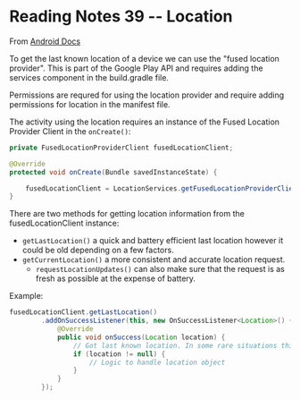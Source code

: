 # Reading Notes 39 -- Location

From [Android Docs](https://developer.android.com/training/location/retrieve-current)

To get the last known location of a device we can use the "fused location provider". This is part of the Google Play API and requires adding the services component in the build.gradle file.

Permissions are requred for using the location provider and require adding permissions for location in the manifest file.

The activity using the location requires an instance of the Fused Location Provider Client in the `onCreate()`:

```java
private FusedLocationProviderClient fusedLocationClient;

@Override
protected void onCreate(Bundle savedInstanceState) {

    fusedLocationClient = LocationServices.getFusedLocationProviderClient(this);
}
```

There are two methods for getting location information from the fusedLocationClient instance:

- `getLastLocation()` a quick and battery efficient last location however it could be old depending on a few factors.
- `getCurrentLocation()` a more consistent and accurate location request.
  - `requestLocationUpdates()` can also make sure that the request is as fresh as possible at the expense of battery.

Example:

```java
fusedLocationClient.getLastLocation()
        .addOnSuccessListener(this, new OnSuccessListener<Location>() {
            @Override
            public void onSuccess(Location location) {
                // Got last known location. In some rare situations this can be null.
                if (location != null) {
                    // Logic to handle location object
                }
            }
        });
```
